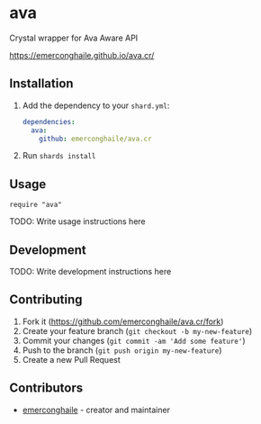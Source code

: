 # ava

Crystal wrapper for Ava Aware API

https://emerconghaile.github.io/ava.cr/

## Installation

1. Add the dependency to your `shard.yml`:

   ```yaml
   dependencies:
     ava:
       github: emerconghaile/ava.cr
   ```

2. Run `shards install`

## Usage

```crystal
require "ava"
```

TODO: Write usage instructions here

## Development

TODO: Write development instructions here

## Contributing

1. Fork it (<https://github.com/emerconghaile/ava.cr/fork>)
2. Create your feature branch (`git checkout -b my-new-feature`)
3. Commit your changes (`git commit -am 'Add some feature'`)
4. Push to the branch (`git push origin my-new-feature`)
5. Create a new Pull Request

## Contributors

- [emerconghaile](https://github.com/emerconghaile) - creator and maintainer
